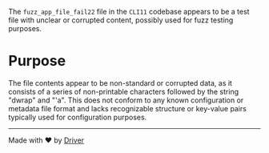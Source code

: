 <!--------------------------------------------------------------------------------->
<!-- IMPORTANT: This file is auto-generated by Driver (https://driver.ai). -------->
<!-- Manual edits may be overwritten on future commits. --------------------------->
<!--------------------------------------------------------------------------------->

The `fuzz_app_file_fail22` file in the `CLI11` codebase appears to be a test file with unclear or corrupted content, possibly used for fuzz testing purposes.

# Purpose
The file contents appear to be non-standard or corrupted data, as it consists of a series of non-printable characters followed by the string "dwrap" and "'a". This does not conform to any known configuration or metadata file format and lacks recognizable structure or key-value pairs typically used for configuration purposes.

---
Made with ❤️ by [Driver](https://www.driver.ai/)